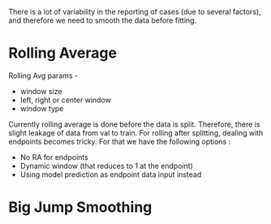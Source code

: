 There is a lot of variability in the reporting of cases (due to several factors), and therefore we need to smooth the data before fitting.

# Rolling Average

Rolling Avg params - 
- window size
- left, right or center window
- window type

Currently rolling average is done before the data is split. Therefore, there is slight leakage of data from val to train. For rolling after splitting, dealing with endpoints becomes tricky. For that we have the following options : 
- No RA for endpoints
- Dynamic window (that reduces to 1 at the endpoint)
- Using model prediction as endpoint data input instead

# Big Jump Smoothing


